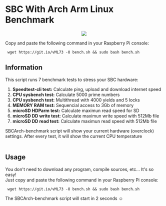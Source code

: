 # SBC With Arch Arm Linux Benchmark

<p align="center"><img src="https://i.imgur.com/rgrumzQ.png"></p>

Copy and paste the following command in your Raspberry Pi console:

     wget https://git.io/vML73 -O bench.sh && sudo bash bench.sh


## Information

This script runs 7 benchmark tests to stress your SBC hardware:

1. **Speedtest-cli test:** Calculate ping, upload and download internet speed
2. **CPU sysbench test:** Calculate 5000 prime numbers
3. **CPU sysbench test:** Multithread with 4000 yields and 5 locks
4. **MEMORY RAM test:** Sequencial access to 3Gb of memory
5. **microSD HDParm test:** Calculate maximun read speed for SD
6. **microSD DD write test:** Calculate maximun write speed with 512Mb file
7. **microSD DD read test:** Calculate maximun read speed with 512Mb file


SBCArch-benchmark script will show your current hardware (overclock) settings. After every test, it will show the current CPU temperature
<br>
<br>
## Usage

You don't need to download any program, compile sources, etc... It's so easy!  
Just copy and paste the following command in your Raspberry Pi console:

     wget https://git.io/vML73 -O bench.sh && sudo bash bench.sh

The SBCArch-benchmark script will start in 2 seconds :relaxed:
<br>
<br>
<br>
